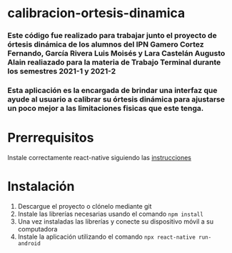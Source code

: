 # calibracion-ortesis-dinamica

### Este código fue realizado para trabajar junto el proyecto de órtesis dinámica de los alumnos del IPN Gamero Cortez Fernando, García Rivera Luis Moisés y Lara Castelán Augusto Alain realiazado para la materia de Trabajo Terminal durante los semestres 2021-1 y 2021-2

### Esta aplicación es la encargada de brindar una interfaz que ayude al usuario a calibrar su órtesis dinámica para ajustarse un poco mejor a las limitaciones fisicas que este tenga.

# Prerrequisitos
Instale correctamente react-native siguiendo las <a href="https://reactnative.dev/docs/environment-setup"> instrucciones </a>

# Instalación 

1. Descargue el proyecto o clónelo mediante git
2. Instale las librerías necesarias usando el comando `npm install`
3. Una vez instaladas las librerías y conecte su dispositivo móvil a su computadora 
4. Instale la aplicación utilizando el comando `npx react-native run-android`
